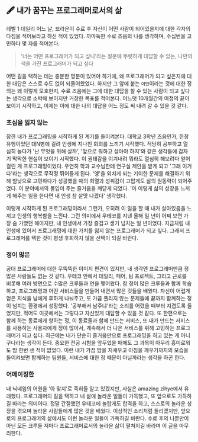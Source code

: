 ## 🖋 내가 꿈꾸는 프로그래머로서의 삶

레벨 1 데일리 어느 날, 브라운이 수료 후 자신이 어떤 사람이 되어있을지에 대한 각자의 다짐을 적어보라고 하신 적이 있었다.
까마득한 수료 즈음의 나를 생각하며, 수십번을 고민하다 몇 자를 적어본다.

> '너는 어떤 프로그래머가 되고 싶니'라는 질문에 뚜렷하게 대답할 수 있는, 나만의 색을 가진 프로그래머가 되고 싶다

어떤 길을 택하는 데는 충분한 명분이 있어야 하기에, 왜 프로그래머가 되고 싶은지에 대한 대답은 스스로 수도 없이 되물어왔었다.
하지만 그 앞에 붙는 `어떤`이라는 것에 대한 정의는 왜 이렇게 모호한지,
수료 즈음에는 그에 대한 대답을 할 수 있는 사람이 되고 싶다는 생각으로 소박해 보이지만 거창한 목표를 적어본다.
어느덧 10개월간의 여정의 끝이 보이기 시작하고, 이제는 이에 대한 나의 대답을 어느 정도 써 내려 갈 수 있을 것 같다.

### 초심을 잃지 않는

잠깐 내가 프로그래밍을 시작하게 된 계기를 돌이켜본다.
대학교 3학년 즈음인가, 한창 유행이었던 대N병에 걸려 인생에 지나친 회의를 느끼기 시작했다.
적당히 공부하고 열심히 놀다가 '난 무엇을 위해 살까', '앞으로 뭐하고 살아야 하지'와 같은 생각들에 갑자기 막막한 현실이 보이기 시작했다.
이 권태감을 이겨내려 뭐라도 열심히 해보려다 얻어 걸린 게 프로그래밍이었다.
우연히 학과 교수님한테 연구실 제안을 받게 되고 '그래 이거다'라는 생각으로 무작정 뛰어들게 된다.
'엥'을 외치게 되는 기이한 문제를 해결하기 위해 밤낮으로 고민하다가 성공했을 때의 희열과 성취감이 고맙게도 삶의 원동력이 되어주었다.
이 분야에서의 몰입이 주는 즐거움을 깨닫게 되었다. '아 이렇게 삶의 성장을 느끼게 해주는 일을 한다면 내 인생 참 살맛 나겠다' 생각했다.

이렇게 시작하게 된 프로그래밍이라서 그런가, 오히려 이 일을 할 때 내가 살아있음을 느끼고 인생의 행복함을 느낀다.
그런 의미에서 우테코를 지낸 올해 일 년이 어찌 보면 가장 숨 가빴던 해이지만, 내 인생에서 가장 즐겁고 생기 넘치는 일 년이었다.
지금처럼 내 인생에 있어서 프로그래밍에 대한 가치를 잃지 않는 프로그래머가 되고 싶다. 그래서 프로그래머를 택한 것이 평생 후회하지 않을 선택이 되길 바란다.

### 정이 많은 

공대 프로그래머에 대한 무뚝뚝한 이미지 편견이 있지만, 내 생각엔 프로그래머만큼 정 많은 사람들도 없는 것 같다. 
우테코 안에서 데일리, 페어, 팀 프로젝트, 그리고 근로를 비롯해 여러 방면으로 수많은 크루들과 연을 맺어왔다.
참 정이 많은 크루들과 함께 학습하고, 프로그래밍과 어떤 서비스들을 만들어 내면서 많은 것들을 배웠다. 자신이 어렵게 얻은 지식을 남에게 후하게 나눠주고, 또 가끔 풀리지 않는 문제들에 끝까지 함께하는 정이 넘치는 환경에서 성장했다. '공부해서 남주냐'라는 소리를 어렸을 때부터 지겹도록 들었지만, 적어도 이곳에서는 그렇다고 자신있게 대답할 수 있을 것 같다. 또 한편으로는 함께 하는 동료에게 향하는 정, 이 동료들과 함께 만드는 서비스, 또 내가 만드는 서비스를 사용하는 사용자에게 정이 많아서, 계속해서 더 나은 서비스를 위해 고민하는 프로그래머가 되고 싶다. 최근에는 내가 단순히 즐거움만으로 프로그래밍을 하고 있는 게 아니구나라는 생각이 든다. 중요한 전공 시험을 앞두었을 때에도 그 과목이 아무리 흥미로워도 밤 한번 샌 적이 없었다. 이런 내가 가끔 밤을 지새우고 아침을 깨우기까지의 모습을 돌이켜보면 함께하는 팀원들, 서비스에 대한 정 때문이 아닐까라는 생각을 하곤 한다. 

### 어메이징한 

내 닉네임의 어원을 '아 맞지'로 족히들 알고 있겠지만, 사실은 amazing zihye에서 유래했다. 
프로그래머의 길을 택하고 내 삶에 놀라운 일들이 가득했고, 또 앞으로도 가득하길 바라는 의미이다. 
정말 간절했던 우테코에 놀랍게도 합격을 하고, 스스로의 놀라운 성장을 겪으며 놀라운 사람들에게 많은 것을 배웠다. 
이상적인 소리처럼 들리겠지만, 앞으로의 프로그래머의 삶에서도 이런 놀라운 일들이 가득하길 바란다. 수료 후의 나뿐만이 아닌 모든 크루들 저마다 프로그래머로서의 놀라운 삶이 펼쳐지길 바라며 이 글을 마무리한다. 
